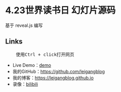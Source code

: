 # 4.23世界读书日 幻灯片源码

基于 reveal.js 编写

## Links
<pre>
	使用Ctrl + click打开网页
</pre>
- Live Demo：<a href="https://leigangblog.github.io/world_reading_day/index.html" target="_blank">demo </a>
- 我的GitHub：https://github.com/leigangblog
- 我的博客：https://leigangblog.github.io
- 录像：[bilibili](https://www.bilibili.com/video/BV1kt4y127GY) 

